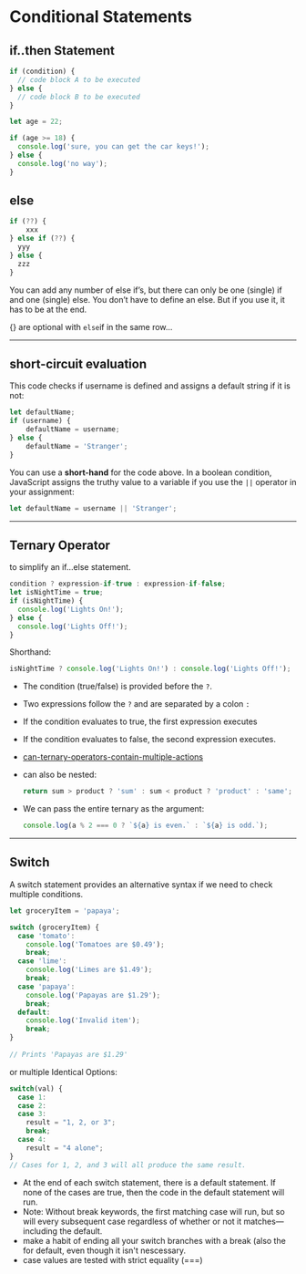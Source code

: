 # Conditional Statements

## if..then Statement

```js
if (condition) {
  // code block A to be executed
} else {
  // code block B to be executed
} 

let age = 22;

if (age >= 18) {
  console.log('sure, you can get the car keys!');
} else {
  console.log('no way');
}  
```

## else

```js
if (??) {
    xxx
} else if (??) {
  yyy
} else {
  zzz
}
```

You can add any number of else if’s, but there can only be one (single) if and one (single) else. You don’t have to define an else. But if you use it, it has to be at the end.



{} are optional with `else`if in the same row...

------

## short-circuit evaluation

This code checks if username is defined and assigns a default string if it is not:

```js
let defaultName;
if (username) {
	defaultName = username;
} else {
	defaultName = 'Stranger';
}
```

You can use a **short-hand** for the code above. In a boolean condition, JavaScript assigns the truthy value to a variable if you use the `||` operator in your assignment:

```js
let defaultName = username || 'Stranger';
```

------

## Ternary Operator

to simplify an if...else statement.

```js
condition ? expression-if-true : expression-if-false;
let isNightTime = true;
if (isNightTime) {
  console.log('Lights On!');
} else {
  console.log('Lights Off!');
}
```

Shorthand:

```js
isNightTime ? console.log('Lights On!') : console.log('Lights Off!');
```

- The condition (true/false) is provided before the `?`.

- Two expressions follow the `?` and are separated by a colon `:`

- If the condition evaluates to true, the first expression executes

- If the condition evaluates to false, the second expression executes.

- [can-ternary-operators-contain-multiple-actions](https://discuss.codecademy.com/t/can-ternary-operators-contain-multiple-actions/428487)

- can also be nested: 

  ```js
  return sum > product ? 'sum' : sum < product ? 'product' : 'same';
  ```

- We can pass the entire ternary as the argument: 

  ```js
  console.log(a % 2 === 0 ? `${a} is even.` : `${a} is odd.`);
  ```

------

## Switch

A switch statement provides an alternative syntax if we need to check multiple conditions.

```js
let groceryItem = 'papaya';

switch (groceryItem) {
  case 'tomato':
    console.log('Tomatoes are $0.49');
    break;
  case 'lime':
    console.log('Limes are $1.49');
    break;
  case 'papaya':
    console.log('Papayas are $1.29');
    break;
  default:
    console.log('Invalid item');
    break;
}
                
// Prints 'Papayas are $1.29'
```

or multiple Identical Options:

```js
switch(val) {
  case 1:
  case 2:
  case 3:
    result = "1, 2, or 3";
    break;
  case 4:
    result = "4 alone";
}
// Cases for 1, 2, and 3 will all produce the same result.
```

- At the end of each switch statement, there is a default statement. If none of the cases are true, then the code in the default statement will run.
- Note: Without break keywords, the first matching case will run, but so will every subsequent case regardless of whether or not it matches—including the default.
- make a habit of ending all your switch branches with a break (also the for default, even though it isn't nescessary.
- case values are tested with strict equality (===)